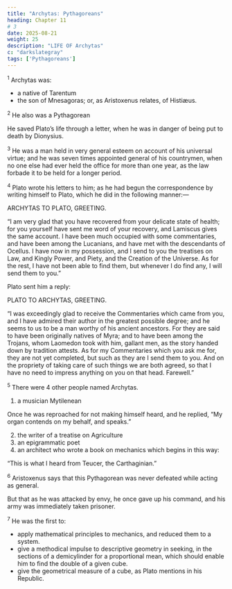 ```yaml
---
title: "Archytas: Pythagoreans"
heading: Chapter 11
# 3
date: 2025-08-21
weight: 25
description: "LIFE OF Archytas"
c: "darkslategray"
tags: ['Pythagoreans']
---
```



<sup>1</sup> Archytas was:
- a native of Tarentum
- the son of Mnesagoras; or, as Aristoxenus relates, of Histiæus.



<sup>2</sup> He also was a Pythagorean

He saved Plato’s life through a letter, when he was in danger of being put to death by Dionysius.


<sup>3</sup> He was a man held in very general esteem on account of his universal virtue; and he was seven times appointed general of his countrymen, when no one else had ever held the office for more than one year, as the law forbade it to be held for a longer period.


<sup>4</sup> Plato wrote his letters to him; as he had begun the correspondence by writing himself to Plato, which he did in the following manner:—


ARCHYTAS TO PLATO, GREETING.

“I am very glad that you have recovered from your delicate state of health; for you yourself have sent me word of your recovery, and Lamiscus gives the same account. I have been much occupied with some commentaries, and have been among the Lucanians, and have met with the descendants of Ocellus. I have now in my possession, and I send to you the treatises on Law, and Kingly Power, and Piety, and the Creation of the Universe. As for the rest, I have not been able to find them, but whenever I do find any, I will send them to you.”


Plato sent him a reply:


PLATO TO ARCHYTAS, GREETING.

“I was exceedingly glad to receive the Commentaries which came from you, and I have admired their author in the greatest possible degree; and he seems to us to be a man worthy of his ancient ancestors. For they are said to have been originally natives of Myra; and to have been among the Trojans, whom Laomedon took with him, gallant men, as the story handed down by tradition attests. As for my Commentaries which you ask me for, they are not yet completed, but such as they are I send them to you. And on the propriety of taking care of such things we are both agreed, so that I have no need to impress anything on you on that head. Farewell.”


<sup>5</sup> There were 4 other people named Archytas.

1. a musician Mytilenean

Once he was reproached for not making himself heard, and he replied, “My organ contends on my behalf, and speaks.”

2. the writer of a treatise on Agriculture
3. an epigrammatic poet
4. an architect who wrote a book on mechanics which begins in this way:

“This is what I heard from Teucer, the Carthaginian.”



<sup>6</sup> Aristoxenus says that this Pythagorean was never defeated while acting as general.

But that as he was attacked by envy, he once gave up his command, and his army was immediately taken prisoner.


<sup>7</sup> He was the first to:
- apply mathematical principles to mechanics, and reduced them to a system.
- give a methodical impulse to descriptive geometry in seeking, in the sections of a demicylinder for a proportional mean, which should enable him to find the double of a given cube. 
- give the geometrical measure of a cube, as Plato mentions in his Republic.



